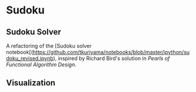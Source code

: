 
# Sudoku

## Sudoku Solver

A refactoring of the [Sudoku solver notebook[(https://github.com/tkuriyama/notebooks/blob/master/ipython/sudoku_revised.ipynb), inspired by Richard Bird's solution in *Pearls of Functional Algorithm Design*.

## Visualization




